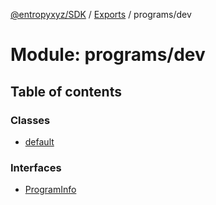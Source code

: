 [@entropyxyz/SDK](../README.md) / [Exports](../modules.md) / programs/dev

# Module: programs/dev

## Table of contents

### Classes

- [default](../classes/programs_dev.default.md)

### Interfaces

- [ProgramInfo](../interfaces/programs_dev.ProgramInfo.md)
